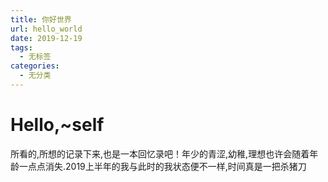 ```yaml
---
title: 你好世界
url: hello_world
date: 2019-12-19 
tags:
  - 无标签
categories:
  - 无分类
---
```


# Hello,~self
<!-- more -->
所看的,所想的记录下来,也是一本回忆录吧！年少的青涩,幼稚,理想也许会随着年龄一点点消失.2019上半年的我与此时的我状态便不一样,时间真是一把杀猪刀
